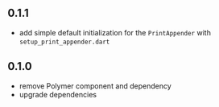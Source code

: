 ## 0.1.1

- add simple default initialization for the `PrintAppender` with `setup_print_appender.dart`

## 0.1.0

- remove Polymer component and dependency
- upgrade dependencies

